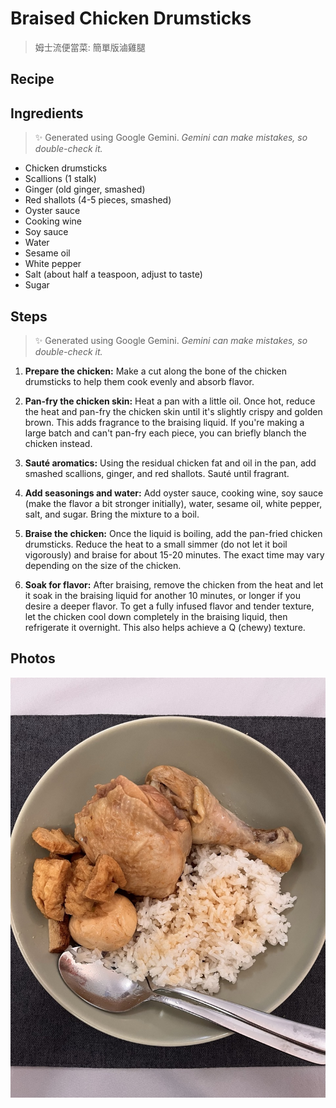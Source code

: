 # Braised Chicken Drumsticks
> 姆士流便當菜: 簡單版滷雞腿

## Recipe

<lite-youtube videoid="mdTNmwtbfYw" />

## Ingredients

> ✨ Generated using Google Gemini. _Gemini can make mistakes, so double-check it._

- Chicken drumsticks
- Scallions (1 stalk)
- Ginger (old ginger, smashed)
- Red shallots (4-5 pieces, smashed)
- Oyster sauce
- Cooking wine
- Soy sauce
- Water
- Sesame oil
- White pepper
- Salt (about half a teaspoon, adjust to taste)
- Sugar

## Steps

> ✨ Generated using Google Gemini. _Gemini can make mistakes, so double-check it._

1. **Prepare the chicken:** Make a cut along the bone of the chicken drumsticks to help them cook evenly and absorb flavor.

2. **Pan-fry the chicken skin:** Heat a pan with a little oil. Once hot, reduce the heat and pan-fry the chicken skin until it's slightly crispy and golden brown. This adds fragrance to the braising liquid. If you're making a large batch and can't pan-fry each piece, you can briefly blanch the chicken instead.

3. **Sauté aromatics:** Using the residual chicken fat and oil in the pan, add smashed scallions, ginger, and red shallots. Sauté until fragrant.

4. **Add seasonings and water:** Add oyster sauce, cooking wine, soy sauce (make the flavor a bit stronger initially), water, sesame oil, white pepper, salt, and sugar. Bring the mixture to a boil.

5. **Braise the chicken:** Once the liquid is boiling, add the pan-fried chicken drumsticks. Reduce the heat to a small simmer (do not let it boil vigorously) and braise for about 15-20 minutes. The exact time may vary depending on the size of the chicken.

6. **Soak for flavor:** After braising, remove the chicken from the heat and let it soak in the braising liquid for another 10 minutes, or longer if you desire a deeper flavor. To get a fully infused flavor and tender texture, let the chicken cool down completely in the braising liquid, then refrigerate it overnight. This also helps achieve a Q (chewy) texture.

## Photos

![Braised Chicken Drumsticks](../assets/chinese/braised-chicken-drumsticks.jpeg)
